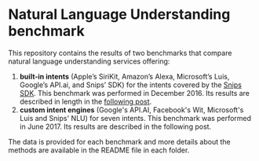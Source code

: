 # Natural Language Understanding benchmark

This repository contains the results of two benchmarks that compare natural language understanding services offering:
1. **built-in intents** (Apple’s SiriKit, Amazon’s Alexa, Microsoft’s Luis, Google’s API.ai, and Snips’ SDK) for the intents covered by the [Snips SDK](https://sdk.snips.ai/). This benchmark was performed in December 2016. Its results are described in length in the [following post](
https://snips.ai/content/sdk-benchmark-visualisation/).
2. **custom intent engines** (Google's API.AI, Facebook's Wit, Microsoft's Luis and Snips' NLU) for seven intents. This benchmark was performed in June 2017. Its results are described in the following post.

The data is provided for each benchmark and more details about the methods are available in the README file in each folder.

